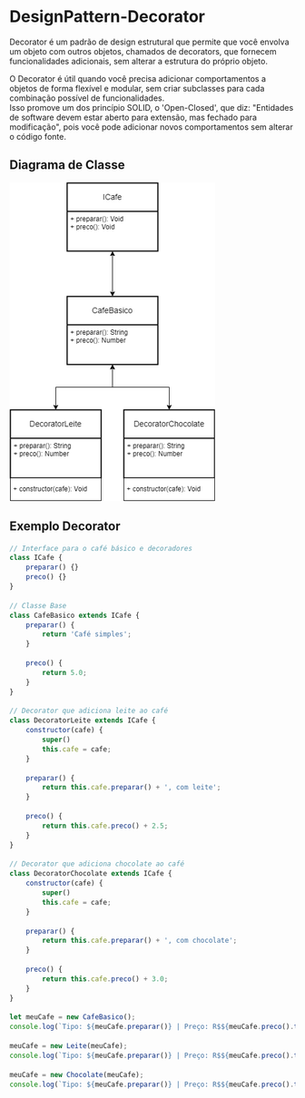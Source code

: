 # DesignPattern-Decorator

<p>Decorator é um padrão de design estrutural que permite que você envolva um objeto com outros objetos, chamados de decorators, que fornecem funcionalidades adicionais, sem alterar a estrutura do próprio objeto.</p>
<p>O Decorator é útil quando você precisa adicionar comportamentos a objetos de forma flexível e modular, sem criar subclasses para cada combinação possível de funcionalidades.<br/>
Isso promove um dos princípio SOLID, o 'Open-Closed', que diz: "Entidades de software devem estar aberto para extensão, mas fechado para modificação", pois você pode adicionar novos comportamentos sem alterar o código fonte.</p>
<h2>Diagrama de Classe</h2>
<img src="./decorator.png">
<br/>
<h2>Exemplo Decorator</h2>

```js
// Interface para o café básico e decoradores
class ICafe {
    preparar() {}
    preco() {}
}

// Classe Base
class CafeBasico extends ICafe {
    preparar() {
        return 'Café simples';
    }

    preco() {
        return 5.0;
    }
}

// Decorator que adiciona leite ao café
class DecoratorLeite extends ICafe {
    constructor(cafe) {
        super()
        this.cafe = cafe;
    }

    preparar() {
        return this.cafe.preparar() + ', com leite';
    }

    preco() {
        return this.cafe.preco() + 2.5;
    }
}

// Decorator que adiciona chocolate ao café
class DecoratorChocolate extends ICafe {
    constructor(cafe) {
        super()
        this.cafe = cafe;
    }

    preparar() {
        return this.cafe.preparar() + ', com chocolate';
    }

    preco() {
        return this.cafe.preco() + 3.0;
    }
}

let meuCafe = new CafeBasico();
console.log(`Tipo: ${meuCafe.preparar()} | Preço: R$${meuCafe.preco().toFixed(2)}`);

meuCafe = new Leite(meuCafe);
console.log(`Tipo: ${meuCafe.preparar()} | Preço: R$${meuCafe.preco().toFixed(2)}`);

meuCafe = new Chocolate(meuCafe);
console.log(`Tipo: ${meuCafe.preparar()} | Preço: R$${meuCafe.preco().toFixed(2)}`);
```